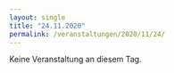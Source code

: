 ```yaml
---
layout: single
title: "24.11.2020"
permalink: /veranstaltungen/2020/11/24/
---
```


Keine Veranstaltung an diesem Tag.
